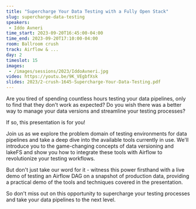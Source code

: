 ```yaml
---
title: "Supercharge Your Data Testing with a Fully Open Stack"
slug: supercharge-data-testing
speakers:
 - Iddo Avneri
time_start: 2023-09-20T16:45:00-04:00
time_end: 2023-09-20T17:10:00-04:00
room: Ballroom crush
track: Airflow & ...
day: 2
timeslot: 15
images:
 - /images/sessions/2023/IddoAvneri.jpg
video: https://youtu.be/9K_VEgbfXsk
slides: 2023/2-crush-1645-Supercharge-Your-Data-Testing.pdf
---
```


Are you tired of spending countless hours testing your data pipelines, only to find that they don't work as expected? Do you wish there was a better way to manage your data versions and streamline your testing processes?

If so, this presentation is for you!

Join us as we explore the problem domain of testing environments for data pipelines and take a deep dive into the available tools currently in use. We'll introduce you to the game-changing concepts of data versioning and lakeFS and show you how to integrate these tools with Airflow to revolutionize your testing workflows.

But don't just take our word for it - witness this power firsthand with a live demo of testing an Airflow DAG on a snapshot of production data, providing a practical demo of the tools and techniques covered in the presentation.

So don't miss out on this opportunity to supercharge your testing processes and take your data pipelines to the next level.